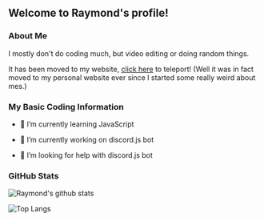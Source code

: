 ## Welcome to Raymond's profile!

### About Me

I mostly don't do coding much, but video editing or doing random things.

It has been moved to my website, [click here](https://raymond-1227.github.io) to teleport! (Well it was in fact moved to my personal website ever since I started some really weird about mes.)

### My Basic Coding Information

- 🌱 I’m currently learning JavaScript

- 🔭 I’m currently working on discord.js bot

- 🤔 I’m looking for help with discord.js bot

### GitHub Stats

![Raymond's github stats](https://github-readme-stats.vercel.app/api?username=raymond-1227&theme=dark&show_icons=true)

![Top Langs](https://github-readme-stats.vercel.app/api/top-langs/?username=raymond-1227&theme=dark)
